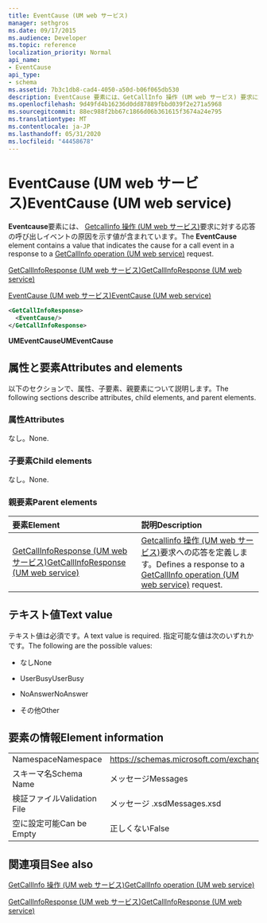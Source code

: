 ```yaml
---
title: EventCause (UM web サービス)
manager: sethgros
ms.date: 09/17/2015
ms.audience: Developer
ms.topic: reference
localization_priority: Normal
api_name:
- EventCause
api_type:
- schema
ms.assetid: 7b3c1db8-cad4-4050-a50d-b06f065db530
description: EventCause 要素には、GetCallInfo 操作 (UM web サービス) 要求に対する応答の呼び出しイベントの原因を示す値が含まれています。
ms.openlocfilehash: 9d49fd4b16236d0dd87889fbbd039f2e271a5968
ms.sourcegitcommit: 88ec988f2bb67c1866d06b361615f3674a24e795
ms.translationtype: MT
ms.contentlocale: ja-JP
ms.lasthandoff: 05/31/2020
ms.locfileid: "44458678"
---
```

# <a name="eventcause-um-web-service"></a><span data-ttu-id="d4b73-103">EventCause (UM web サービス)</span><span class="sxs-lookup"><span data-stu-id="d4b73-103">EventCause (UM web service)</span></span>

<span data-ttu-id="d4b73-104">**Eventcause**要素には、 [Getcallinfo 操作 (UM web サービス)](getcallinfo-operation-um-web-service.md)要求に対する応答の呼び出しイベントの原因を示す値が含まれています。</span><span class="sxs-lookup"><span data-stu-id="d4b73-104">The **EventCause** element contains a value that indicates the cause for a call event in a response to a [GetCallInfo operation (UM web service)](getcallinfo-operation-um-web-service.md) request.</span></span> 
  
[<span data-ttu-id="d4b73-105">GetCallInfoResponse (UM web サービス)</span><span class="sxs-lookup"><span data-stu-id="d4b73-105">GetCallInfoResponse (UM web service)</span></span>](getcallinforesponse-um-web-service.md)
  
[<span data-ttu-id="d4b73-106">EventCause (UM web サービス)</span><span class="sxs-lookup"><span data-stu-id="d4b73-106">EventCause (UM web service)</span></span>](eventcause-um-web-service.md)
  
```xml
<GetCallInfoResponse>
  <EventCause/>
</GetCallInfoResponse>
```

 <span data-ttu-id="d4b73-107">**UMEventCause**</span><span class="sxs-lookup"><span data-stu-id="d4b73-107">**UMEventCause**</span></span>
## <a name="attributes-and-elements"></a><span data-ttu-id="d4b73-108">属性と要素</span><span class="sxs-lookup"><span data-stu-id="d4b73-108">Attributes and elements</span></span>

<span data-ttu-id="d4b73-109">以下のセクションで、属性、子要素、親要素について説明します。</span><span class="sxs-lookup"><span data-stu-id="d4b73-109">The following sections describe attributes, child elements, and parent elements.</span></span>
  
### <a name="attributes"></a><span data-ttu-id="d4b73-110">属性</span><span class="sxs-lookup"><span data-stu-id="d4b73-110">Attributes</span></span>

<span data-ttu-id="d4b73-111">なし。</span><span class="sxs-lookup"><span data-stu-id="d4b73-111">None.</span></span>
  
### <a name="child-elements"></a><span data-ttu-id="d4b73-112">子要素</span><span class="sxs-lookup"><span data-stu-id="d4b73-112">Child elements</span></span>

<span data-ttu-id="d4b73-113">なし。</span><span class="sxs-lookup"><span data-stu-id="d4b73-113">None.</span></span>
  
### <a name="parent-elements"></a><span data-ttu-id="d4b73-114">親要素</span><span class="sxs-lookup"><span data-stu-id="d4b73-114">Parent elements</span></span>

|<span data-ttu-id="d4b73-115">**要素**</span><span class="sxs-lookup"><span data-stu-id="d4b73-115">**Element**</span></span>|<span data-ttu-id="d4b73-116">**説明**</span><span class="sxs-lookup"><span data-stu-id="d4b73-116">**Description**</span></span>|
|:-----|:-----|
|[<span data-ttu-id="d4b73-117">GetCallInfoResponse (UM web サービス)</span><span class="sxs-lookup"><span data-stu-id="d4b73-117">GetCallInfoResponse (UM web service)</span></span>](getcallinforesponse-um-web-service.md) <br/> |<span data-ttu-id="d4b73-118">[Getcallinfo 操作 (UM web サービス)](getcallinfo-operation-um-web-service.md)要求への応答を定義します。</span><span class="sxs-lookup"><span data-stu-id="d4b73-118">Defines a response to a [GetCallInfo operation (UM web service)](getcallinfo-operation-um-web-service.md) request.</span></span>  <br/> |
   
## <a name="text-value"></a><span data-ttu-id="d4b73-119">テキスト値</span><span class="sxs-lookup"><span data-stu-id="d4b73-119">Text value</span></span>

<span data-ttu-id="d4b73-120">テキスト値は必須です。</span><span class="sxs-lookup"><span data-stu-id="d4b73-120">A text value is required.</span></span> <span data-ttu-id="d4b73-121">指定可能な値は次のいずれかです。</span><span class="sxs-lookup"><span data-stu-id="d4b73-121">The following are the possible values:</span></span>
  
- <span data-ttu-id="d4b73-122">なし</span><span class="sxs-lookup"><span data-stu-id="d4b73-122">None</span></span>
    
- <span data-ttu-id="d4b73-123">UserBusy</span><span class="sxs-lookup"><span data-stu-id="d4b73-123">UserBusy</span></span>
    
- <span data-ttu-id="d4b73-124">NoAnswer</span><span class="sxs-lookup"><span data-stu-id="d4b73-124">NoAnswer</span></span>
    
- <span data-ttu-id="d4b73-125">その他</span><span class="sxs-lookup"><span data-stu-id="d4b73-125">Other</span></span>
    
## <a name="element-information"></a><span data-ttu-id="d4b73-126">要素の情報</span><span class="sxs-lookup"><span data-stu-id="d4b73-126">Element information</span></span>

|||
|:-----|:-----|
|<span data-ttu-id="d4b73-127">Namespace</span><span class="sxs-lookup"><span data-stu-id="d4b73-127">Namespace</span></span>  <br/> |https://schemas.microsoft.com/exchange/services/2006/messages  <br/> |
|<span data-ttu-id="d4b73-128">スキーマ名</span><span class="sxs-lookup"><span data-stu-id="d4b73-128">Schema Name</span></span>  <br/> |<span data-ttu-id="d4b73-129">メッセージ</span><span class="sxs-lookup"><span data-stu-id="d4b73-129">Messages</span></span>  <br/> |
|<span data-ttu-id="d4b73-130">検証ファイル</span><span class="sxs-lookup"><span data-stu-id="d4b73-130">Validation File</span></span>  <br/> |<span data-ttu-id="d4b73-131">メッセージ .xsd</span><span class="sxs-lookup"><span data-stu-id="d4b73-131">Messages.xsd</span></span>  <br/> |
|<span data-ttu-id="d4b73-132">空に設定可能</span><span class="sxs-lookup"><span data-stu-id="d4b73-132">Can be Empty</span></span>  <br/> |<span data-ttu-id="d4b73-133">正しくない</span><span class="sxs-lookup"><span data-stu-id="d4b73-133">False</span></span>  <br/> |
   
## <a name="see-also"></a><span data-ttu-id="d4b73-134">関連項目</span><span class="sxs-lookup"><span data-stu-id="d4b73-134">See also</span></span>



[<span data-ttu-id="d4b73-135">GetCallInfo 操作 (UM web サービス)</span><span class="sxs-lookup"><span data-stu-id="d4b73-135">GetCallInfo operation (UM web service)</span></span>](getcallinfo-operation-um-web-service.md)
  
[<span data-ttu-id="d4b73-136">GetCallInfoResponse (UM web サービス)</span><span class="sxs-lookup"><span data-stu-id="d4b73-136">GetCallInfoResponse (UM web service)</span></span>](getcallinforesponse-um-web-service.md)

